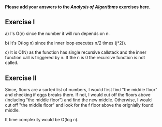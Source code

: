 #### Please add your answers to the ***Analysis of  Algorithms*** exercises here.

## Exercise I

a)
I's O(n) since the number it will run depends on n. 

b)
It's O(log n) since the inner loop executes n/2 times (j*2)).

c)
It is O(N) as the function has single recursive callstack and the inner function call is triggered by n. If the n is 0 the recursive function is not called.
## Exercise II

Since, floors are a sorted list of numbers, I would first find "the middle floor" and checking if eggs breaks there.
If not, I would cut off the floors above (including "the middle floor") and find the new middle. 
Otherwise, I would cut off "the middle floor" and look for the f floor above the orignially found middle. 

It time complexity would be O(log n).
